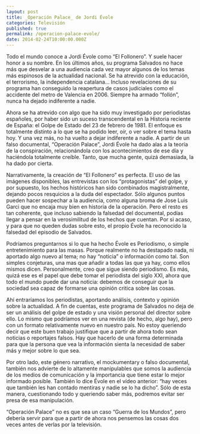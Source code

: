 ```yaml
---
layout: post
title: _Operación Palace_ de Jordi Évole
categories: Televisión
published: true
permalink: /operacion-palace-evole/
date: 2014-02-24T10:00:00.000Z
---
```

Todo el mundo conoce a Jordi Évole como “El Follonero”. Y suele hacer honor a su nombre. En los últimos años, su programa Salvados no hace más que desvelar a una audiencia cada vez mayor algunos de los temas más espinosos de la actualidad nacional. Se ha atrevido con la educación, el terrorismo, la independencia catalana… Incluso revelaciones de su programa han conseguido la reapertura de casos judiciales como el accidente del metro de Valencia en 2006. Siempre ha armado “follón”, nunca ha dejado indiferente a nadie.

Ahora se ha atrevido con algo que ha sido muy investigado por periodistas españoles, por haber sido un suceso transcendental en la Historia reciente de España: el Golpe de Estado del 23 de febrero de 1981. El enfoque es totalmente distinto a lo que se ha podido leer, oír, o ver sobre el tema hasta hoy. Y una vez más, no ha vuelto a dejar indiferente a nadie. A partir de un falso documental, “Operación Palace”, Jordi Évole ha dado alas a la teoría de la conspiración, relacionándola con los acontecimientos de ese día y haciéndola totalmente creíble. Tanto, que mucha gente, quizá demasiada, la ha dado por cierta.

Narrativamente, la creación de “El Follonero” es perfecta. El uso de las imágenes disponibles, las entrevistas con los “protagonistas” del golpe, y por supuesto, los hechos históricos han sido combinados magistralmente, dejando pocos resquicios a la duda del espectador. Sólo algunos puntos pueden hacer sospechar a la audiencia, como alguna broma de Jose Luis Garci que no encaja muy bien en historia de la operación. Pero el resto es tan coherente, que incluso sabiendo la falsedad del documental, podías llegar a pensar en la verosimilitud de los hechos que cuentan. Por si acaso, y para que no queden dudas sobre esto, el propio Évole ha reconocido la falsedad del episodio de Salvados.

Podríamos preguntarnos si lo que ha hecho Évole es Periodismo, o simple entretenimiento para las masas. Porque realmente no ha destapado nada, ni aportado algo nuevo al tema; no hay “noticia” o información como tal. Son simples conjeturas, una mas que añadir a todas las que ya hay, como ellos mismos dicen. Personalmente, creo que sigue siendo periodismo. Es más, quizá ese es el papel que debe tomar el periodista del siglo XXI, ahora que todo el mundo puede dar una noticia: debemos de conseguir que la sociedad sea capaz de formarse una opinión critica sobre las cosas.

Ahí entraríamos los periodistas, aportando análisis, contexto y opinión sobre la actualidad. A fin de cuentas, este programa de Salvados no deja de ser un análisis del golpe de estado y una visión personal del director sobre ello. Lo mismo que podríamos ver en una revista (de hecho, algo hay), pero con un formato relativamente nuevo en nuestro país. No estoy queriendo decir que este buen trabajo justifique que a partir de ahora todo sean noticias o reportajes falsos. Hay que hacerlo de una forma determinada para que la persona que vea la información sienta la necesidad de saber más y mejor sobre lo que sea.

Por otro lado, este género narrativo, el mockumentary o falso documental, también nos advierte de lo altamente manipulables que somos la audiencia de los medios de comunicación y la importancia que tiene estar lo mejor informado posible. También lo dice Évole en el vídeo anterior: “hay veces que también les han contado mentiras y nadie se lo ha dicho”. Sólo de esta manera, cuestionando todo y queriendo saber más, podremos evitar ser presa de esa manipulación.

“Operación Palace” no es que sea un caso “Guerra de los Mundos”, pero debería servir para que a partir de ahora nos pensemos las cosas dos veces antes de verlas por la televisión.